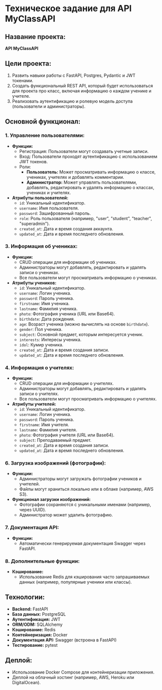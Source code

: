# Техническое задание для API MyClassAPI

## Название проекта:
**API MyClassAPI**

## Цели проекта:
1. Развить навыки работы с FastAPI, Postgres, Pydantic и JWT токенами.
2. Создать функциональный REST API, который будет использоваться для проекта про класс, включая информацию о каждом ученике и учителе.
3. Реализовать аутентификацию и ролевую модель доступа (пользователи и администраторы).

## Основной функционал:

### 1. **Управление пользователями:**
- **Функции:**
  - Регистрация: Пользователи могут создавать учетные записи.
  - Вход: Пользователи проходят аутентификацию с использованием JWT токенов.
  - Роли:
    - **Пользователь:** Может просматривать информацию о классе, учениках, учителях и добавлять комментарии.
    - **Администратор:** Может управлять пользователями, добавлять, редактировать и удалять информацию о классах, учениках и учителях.
- **Атрибуты пользователей:**
  - `id`: Уникальный идентификатор.
  - `username`: Имя пользователя.
  - `password`: Зашифрованный пароль.
  - `role`: Роль пользователя (например, "user", "student", "teacher", "superadmin").
  - `created_at`: Дата и время создания аккаунта.
  - `updated_at`: Дата и время последнего обновления.

[//]: # ()
[//]: # (### 2. **Информация о классе:**)

[//]: # (- **Функции:**)

[//]: # (  - CRUD операции для информации о классе &#40;например, список учеников, учителей, фотографии и комментарии&#41;.)

[//]: # (  - Все пользователи могут просматривать информацию о классе.)

[//]: # (  - Администраторы могут редактировать и удалять информацию.)

[//]: # (- **Атрибуты информации о классе:**)

[//]: # (  - `id`: Уникальный идентификатор.)

[//]: # (  - `class_name`: Название класса &#40;например, "10-А"&#41;.)

[//]: # (  - `teacher`: Имя учителя.)

[//]: # (  - `students`: Список учеников &#40;ID учеников&#41;.)

[//]: # (  - `created_at`: Дата и время создания записи.)

[//]: # (  - `updated_at`: Дата и время последнего обновления.)

### 3. **Информация об учениках:**
- **Функции:**
  - CRUD операции для информации об учениках.
  - Администраторы могут добавлять, редактировать и удалять записи о учениках.
  - Все пользователи могут просматривать информацию о учениках.
- **Атрибуты учеников:**
  - `id`: Уникальный идентификатор.
  - `username`: Логин ученика.
  - `password`: Пароль ученика.
  - `firstname`: Имя ученика.
  - `lastname`: Фамилия ученика.
  - `photo`: Фотография ученика (URL или Base64).
  - `birthdate`: Дата рождения.
  - `age`: Возраст ученика (можно вычислять на основе `birthdate`).
  - `gender`: Пол ученика.
  - `subject`: Основной предмет, которым интересуется ученик.
  - `interests`: Интересы ученика.
  - `idol`: Кумир ученика.
  - `created_at`: Дата и время создания записи.
  - `updated_at`: Дата и время последнего обновления.

### 4. **Информация о учителях:**
- **Функции:**
  - CRUD операции для информации о учителях.
  - Администраторы могут добавлять, редактировать и удалять записи о учителях.
  - Все пользователи могут просматривать информацию о учителях.
- **Атрибуты учителей:**
  - `id`: Уникальный идентификатор.
  - `username`: Логин ученика.
  - `password`: Пароль ученика.
  - `firstname`: Имя учителя.
  - `lastname`: Фамилия учителя.
  - `photo`: Фотография учителя (URL или Base64).
  - `subject`: Преподаваемый предмет.
  - `created_at`: Дата и время создания записи.
  - `updated_at`: Дата и время последнего обновления.

### 6. **Загрузка изображений (фотографии):**
- **Функции:**
  - Администраторы могут загружать фотографии учеников и учителей.
  - Файлы могут храниться локально или в облаке (например, AWS S3).
- **Функционал загрузки изображений:**
  - Фотографии сохраняются с уникальными именами (например, через UUID).
  - Администратор может удалить фотографию.

### 7. **Документация API:**
- **Функции:**
  - Автоматически генерируемая документация Swagger через FastAPI.

### 8. **Дополнительные функции:**
- **Кэширование:**
  - Использование Redis для кэширования часто запрашиваемых данных (например, популярные ученики или классы).

## Технологии:
- **Backend:** FastAPI
- **База данных:** PostgreSQL
- **Аутентификация:** JWT
- **ORM/ODM:** SQLAlchemy
- **Кэширование:** Redis
- **Контейнеризация:** Docker
- **Документация API:** Swagger (встроена в FastAPI)
- **Тестирование:** pytest

## Деплой:
- Использование Docker Compose для контейнеризации приложения.
- Деплой на облачный хостинг (например, AWS, Heroku или DigitalOcean).

